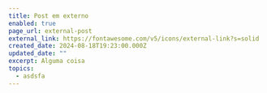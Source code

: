 ```yaml
---
title: Post em externo
enabled: true
page_url: external-post
external_link: https://fontawesome.com/v5/icons/external-link?s=solid
created_date: 2024-08-18T19:23:00.000Z
updated_date: ""
excerpt: Alguma coisa
topics:
  - asdsfa
---
```

